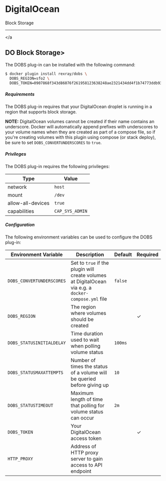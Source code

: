 # DigitalOcean

Block Storage

---

<a name="digitalocean-block-storage"></a>
<a name="dobs"></a

## DO Block Storage>
The DOBS plug-in can be installed with the following command:

```bash
$ docker plugin install rexray/dobs \
  DOBS_REGION=sfo2 \
  DOBS_TOKEN=0907868f343d86076f261958123638248ae2321434dd4f1b74773ddb9320de43
```

##### Requirements
The DOBS plug-in requires that your DigitalOcean droplet is running in a region that
supports block storage.

**NOTE:** DigitalOcean volumes cannot be created if their name contains an underscore.
Docker will automatically append prefixes with underscores to your volume names when
they are created as part of a compose file, so if you're creating volumes with this plugin
using compose (or stack deploy), be sure to set `DOBS_CONVERTUNDERSCORES` to `true`.

##### Privileges
The DOBS plug-in requires the following privileges:

Type | Value
-----|------
network | `host`
mount | `/dev`
allow-all-devices | `true`
capabilities | `CAP_SYS_ADMIN`

##### Configuration
The following environment variables can be used to configure the DOBS
plug-in:

Environment Variable | Description | Default | Required
---------------------|-------------|---------|---------
`DOBS_CONVERTUNDERSCORES` | Set to `true` if the plugin will create volumes at DigitalOcean via e.g. a `docker-compose.yml` file | `false` |  
`DOBS_REGION` | The region where volumes should be created | | ✓
`DOBS_STATUSINITIALDELAY` | Time duration used to wait when polling volume status | `100ms` |
`DOBS_STATUSMAXATTEMPTS` | Number of times the status of a volume will be queried before giving up | `10` |
`DOBS_STATUSTIMEOUT` | Maximum length of time that polling for volume status can occur | `2m` |
`DOBS_TOKEN` | Your DigitalOcean access token | | ✓
`HTTP_PROXY` | Address of HTTP proxy server to gain access to API endpoint | |
